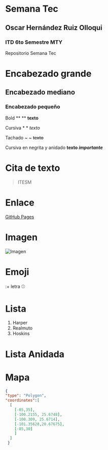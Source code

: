 # Semana Tec
## Oscar Hernández Ruiz Olloqui
### ITD 6to Semestre MTY
Repositorio Semana Tec

# Encabezado grande
## Encabezado mediano
### Encabezado pequeño

Bold ** ** **texto**

Cursiva * * *texto*

Tachado ~ ~ ~~texto~~

Cursiva en negrita y anidado **texto _importante_**

# Cita de texto
> ITESM

# Enlace
[GitHub Pages](https://pages.github.com/)

# Imagen
![Imagen](https://img.mlbstatic.com/mlb-images/image/private/t_16x9/t_w2208/mlb/kqpmsiks5sfn6fojbdrh.png)

# Emoji
:+ letra
⚾

# Lista
1. Harper
2. Realmuto
3. Hoskins

# Lista Anidada


# Mapa
```geojson
{
"type": "Polygon",
"coordinates":[
  [
    [-85,35],
    [-100.2155, 25.6748],
    [-100.309, 25.6714],
    [-101.35628,20.67675],
    [-85,30]
    ]
  ]
 }
 ```
    


  

